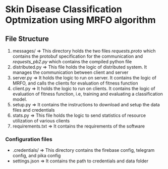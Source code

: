 # Skin Disease Classification Optmization using MRFO algorithm

## File Structure
1. messages/ => This directory holds the two files *requests.proto* which contains the protobuf specification for the communication and *requests_pb2.py* which contains the compiled python file
2. distributed.py => This file holds the logic of distributed system. It manages the communication between client and server
3. server.py => It holds the logic to run on server. It contains the logic of MRFO, and calls the clients for evaluation of fitness function
4. client.py => It holds the logic to run on clients. It contains the logic of evaluation of fitness function, i.e, training and evaluating a classification model.
5. setup.py => It contains the instructions to download and setup the data files and credentials
6. stats.py => This file holds the logic to send statistics of resource utilization of various clients
7. requirements.txt => It contains the requirements of the software

### Configuration files
- .credentials/ => This directory contains the firebase config, telegram config, and pika config
- settings.json => It contains the path to credentials and data folder


